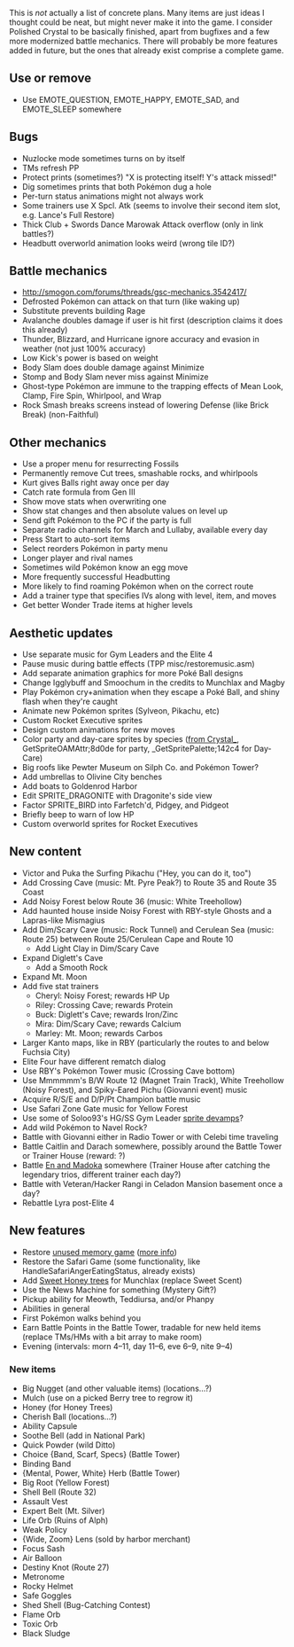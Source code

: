 This is *not* actually a list of concrete plans. Many items are just ideas I thought could be neat, but might never make it into the game. I consider Polished Crystal to be basically finished, apart from bugfixes and a few more modernized battle mechanics. There will probably be more features added in future, but the ones that already exist comprise a complete game.


## Use or remove

* Use EMOTE_QUESTION, EMOTE_HAPPY, EMOTE_SAD, and EMOTE_SLEEP somewhere


## Bugs

* Nuzlocke mode sometimes turns on by itself
* TMs refresh PP
* Protect prints (sometimes?) "X is protecting itself! Y's attack missed!"
* Dig sometimes prints that both Pokémon dug a hole
* Per-turn status animations might not always work
* Some trainers use X Spcl. Atk (seems to involve their second item slot, e.g. Lance's Full Restore)
* Thick Club + Swords Dance Marowak Attack overflow (only in link battles?)
* Headbutt overworld animation looks weird (wrong tile ID?)


## Battle mechanics

* http://smogon.com/forums/threads/gsc-mechanics.3542417/
* Defrosted Pokémon can attack on that turn (like waking up)
* Substitute prevents building Rage
* Avalanche doubles damage if user is hit first (description claims it does this already)
* Thunder, Blizzard, and Hurricane ignore accuracy and evasion in weather (not just 100% accuracy)
* Low Kick's power is based on weight
* Body Slam does double damage against Minimize
* Stomp and Body Slam never miss against Minimize
* Ghost-type Pokémon are immune to the trapping effects of Mean Look, Clamp, Fire Spin, Whirlpool, and Wrap
* Rock Smash breaks screens instead of lowering Defense (like Brick Break) (non-Faithful)


## Other mechanics

* Use a proper menu for resurrecting Fossils
* Permanently remove Cut trees, smashable rocks, and whirlpools
* Kurt gives Balls right away once per day
* Catch rate formula from Gen III
* Show move stats when overwriting one
* Show stat changes and then absolute values on level up
* Send gift Pokémon to the PC if the party is full
* Separate radio channels for March and Lullaby, available every day
* Press Start to auto-sort items
* Select reorders Pokémon in party menu
* Longer player and rival names
* Sometimes wild Pokémon know an egg move
* More frequently successful Headbutting
* More likely to find roaming Pokémon when on the correct route
* Add a trainer type that specifies IVs along with level, item, and moves
* Get better Wonder Trade items at higher levels


## Aesthetic updates

* Use separate music for Gym Leaders and the Elite 4
* Pause music during battle effects (TPP misc/restoremusic.asm)
* Add separate animation graphics for more Poké Ball designs
* Change Igglybuff and Smoochum in the credits to Munchlax and Magby
* Play Pokémon cry+animation when they escape a Poké Ball, and shiny flash when they're caught
* Animate new Pokémon sprites (Sylveon, Pikachu, etc)
* Custom Rocket Executive sprites
* Design custom animations for new moves
* Color party and day-care sprites by species ([from Crystal_](https://hax.iimarck.us/topic/6932/), GetSpriteOAMAttr;8d0de for party, \_GetSpritePalette;142c4 for Day-Care)
* Big roofs like Pewter Museum on Silph Co. and Pokémon Tower?
* Add umbrellas to Olivine City benches
* Add boats to Goldenrod Harbor
* Edit SPRITE_DRAGONITE with Dragonite's side view
* Factor SPRITE_BIRD into Farfetch'd, Pidgey, and Pidgeot
* Briefly beep to warn of low HP
* Custom overworld sprites for Rocket Executives


## New content

* Victor and Puka the Surfing Pikachu ("Hey, you can do it, too")
* Add Crossing Cave (music: Mt. Pyre Peak?) to Route 35 and Route 35 Coast
* Add Noisy Forest below Route 36 (music: White Treehollow)
* Add haunted house inside Noisy Forest with RBY-style Ghosts and a Lapras-like Mismagius
* Add Dim/Scary Cave (music: Rock Tunnel) and Cerulean Sea (music: Route 25) between Route 25/Cerulean Cape and Route 10
   * Add Light Clay in Dim/Scary Cave
* Expand Diglett's Cave
   * Add a Smooth Rock
* Expand Mt. Moon
* Add five stat trainers
   * Cheryl: Noisy Forest; rewards HP Up
   * Riley: Crossing Cave; rewards Protein
   * Buck: Diglett's Cave; rewards Iron/Zinc
   * Mira: Dim/Scary Cave; rewards Calcium
   * Marley: Mt. Moon; rewards Carbos
* Larger Kanto maps, like in RBY (particularly the routes to and below Fuchsia City)
* Elite Four have different rematch dialog
* Use RBY's Pokémon Tower music (Crossing Cave bottom)
* Use Mmmmmm's B/W Route 12 (Magnet Train Track), White Treehollow (Noisy Forest), and Spiky-Eared Pichu (Giovanni event) music
* Acquire R/S/E and D/P/Pt Champion battle music
* Use Safari Zone Gate music for Yellow Forest
* Use some of Soloo93's HG/SS Gym Leader [sprite devamps](https://hax.iimarck.us/post/36679/#p36679)?
* Add wild Pokémon to Navel Rock?
* Battle with Giovanni either in Radio Tower or with Celebi time traveling
* Battle Caitlin and Darach somewhere, possibly around the Battle Tower or Trainer House (reward: ?)
* Battle [En and Madoka](http://bulbapedia.bulbagarden.net/wiki/The_Legendary_Rotation_Battle!) somewhere (Trainer House after catching the legendary trios, different trainer each day?)
* Battle with Veteran/Hacker Rangi in Celadon Mansion basement once a day?
* Rebattle Lyra post-Elite 4


## New features

* Restore [unused memory game](http://iimarck.us/i/memory/) ([more info](https://tcrf.net/Pok%C3%A9mon_Gold_and_Silver#Unused_Memory_Game))
* Restore the Safari Game (some functionality, like HandleSafariAngerEatingStatus, already exists)
* Add [Sweet Honey trees](http://iimarck.us/i/sweet-honey/) for Munchlax (replace Sweet Scent)
* Use the News Machine for something (Mystery Gift?)
* Pickup ability for Meowth, Teddiursa, and/or Phanpy
* Abilities in general
* First Pokémon walks behind you
* Earn Battle Points in the Battle Tower, tradable for new held items (replace TMs/HMs with a bit array to make room)
* Evening (intervals: morn 4–11, day 11–6, eve 6–9, nite 9–4)


### New items

* Big Nugget (and other valuable items) (locations...?)
* Mulch (use on a picked Berry tree to regrow it)
* Honey (for Honey Trees)
* Cherish Ball (locations...?)
* Ability Capsule
* Soothe Bell (add in National Park)
* Quick Powder (wild Ditto)
* Choice {Band, Scarf, Specs} (Battle Tower)
* Binding Band
* {Mental, Power, White} Herb (Battle Tower)
* Big Root (Yellow Forest)
* Shell Bell (Route 32)
* Assault Vest
* Expert Belt (Mt. Silver)
* Life Orb (Ruins of Alph)
* Weak Policy
* {Wide, Zoom} Lens (sold by harbor merchant)
* Focus Sash
* Air Balloon
* Destiny Knot (Route 27)
* Metronome
* Rocky Helmet
* Safe Goggles
* Shed Shell (Bug-Catching Contest)
* Flame Orb
* Toxic Orb
* Black Sludge
